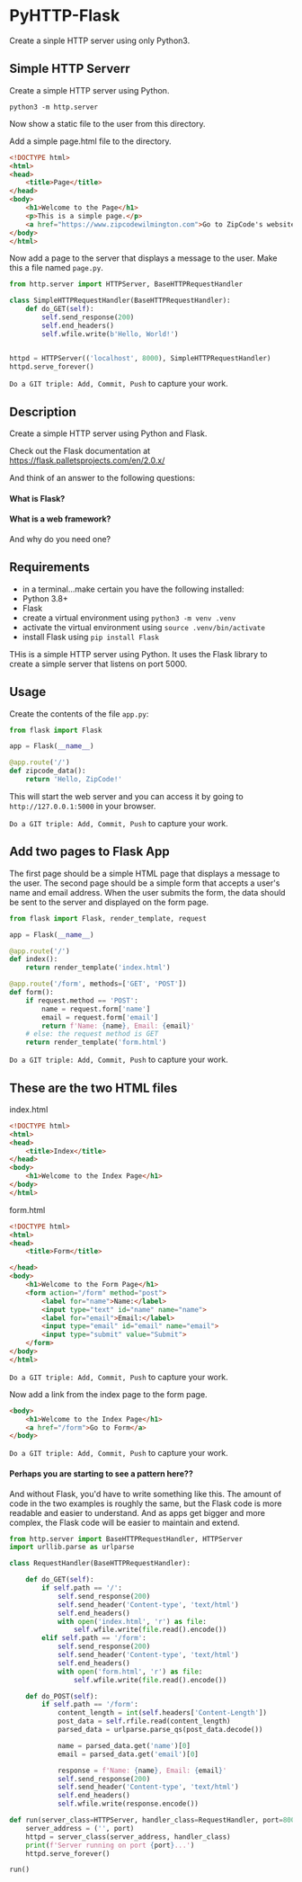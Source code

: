 # PyHTTP-Flask

Create a sinple HTTP server using only Python3.

## Simple HTTP Serverr

Create a simple HTTP server using Python.

```
python3 -m http.server
```
Now show a static file to the user from this directory.

Add a simple page.html file to the directory.

```html
<!DOCTYPE html>
<html>
<head>
    <title>Page</title>
</head>
<body>
    <h1>Welcome to the Page</h1>
    <p>This is a simple page.</p>
    <a href="https://www.zipcodewilmington.com">Go to ZipCode's website</a>
</body>
</html>
```

Now add a page to the server that displays a message to the user. Make this a file named `page.py`.

```python
from http.server import HTTPServer, BaseHTTPRequestHandler

class SimpleHTTPRequestHandler(BaseHTTPRequestHandler):
    def do_GET(self):
        self.send_response(200)
        self.end_headers()
        self.wfile.write(b'Hello, World!')


httpd = HTTPServer(('localhost', 8000), SimpleHTTPRequestHandler)
httpd.serve_forever()
```

`Do a GIT triple: Add, Commit, Push` to capture your work.

## Description
Create a simple HTTP server using Python and Flask.

Check out the Flask documentation at https://flask.palletsprojects.com/en/2.0.x/

And think of an answer to the following questions:

#### What is Flask?
#### What is a web framework?

And why do you need one?

## Requirements

- in a terminal...make certain you have the following installed:
- Python 3.8+
- Flask
- create a virtual environment using `python3 -m venv .venv`
- activate the virtual environment using `source .venv/bin/activate`
- install Flask using `pip install Flask`

THis is a simple HTTP server using Python. It uses the Flask library to create a simple server that listens on port 5000.

## Usage


Create the contents of the file `app.py`:

```python
from flask import Flask

app = Flask(__name__)

@app.route('/')
def zipcode_data():
    return 'Hello, ZipCode!'
```

This will start the web server and you can access it by going to `http://127.0.0.1:5000` in your browser.

`Do a GIT triple: Add, Commit, Push` to capture your work.

## Add two pages to Flask App

The first page should be a simple HTML page that displays a message to the user. The second page should be a simple form that accepts a user's name and email address. When the user submits the form, the data should be sent to the server and displayed on the form page.

```python
from flask import Flask, render_template, request

app = Flask(__name__)

@app.route('/')
def index():
    return render_template('index.html')

@app.route('/form', methods=['GET', 'POST'])
def form():
    if request.method == 'POST':
        name = request.form['name']
        email = request.form['email']
        return f'Name: {name}, Email: {email}'
    # else: the request method is GET
    return render_template('form.html')
```

`Do a GIT triple: Add, Commit, Push` to capture your work.

## These are the two HTML files

index.html
```html
<!DOCTYPE html>
<html>
<head>
    <title>Index</title>
</head>
<body>
    <h1>Welcome to the Index Page</h1>
</body>
</html>
```

form.html
```html
<!DOCTYPE html>
<html>
<head>
    <title>Form</title>

</head>
<body>
    <h1>Welcome to the Form Page</h1>
    <form action="/form" method="post">
        <label for="name">Name:</label>
        <input type="text" id="name" name="name">
        <label for="email">Email:</label>
        <input type="email" id="email" name="email">
        <input type="submit" value="Submit">
    </form>
</body>
</html>
```

`Do a GIT triple: Add, Commit, Push` to capture your work.

Now add a link from the index page to the form page.

```html
<body>
    <h1>Welcome to the Index Page</h1>
    <a href="/form">Go to Form</a>
</body>
```

`Do a GIT triple: Add, Commit, Push` to capture your work.

#### Perhaps you are starting to see a pattern here??

And without Flask, you'd have to write something like this.
The amount of code in the two examples is roughly the same, but the Flask code is more readable and easier to understand. And as apps get bigger and more complex, the Flask code will be easier to maintain and extend.

```python
from http.server import BaseHTTPRequestHandler, HTTPServer
import urllib.parse as urlparse

class RequestHandler(BaseHTTPRequestHandler):

    def do_GET(self):
        if self.path == '/':
            self.send_response(200)
            self.send_header('Content-type', 'text/html')
            self.end_headers()
            with open('index.html', 'r') as file:
                self.wfile.write(file.read().encode())
        elif self.path == '/form':
            self.send_response(200)
            self.send_header('Content-type', 'text/html')
            self.end_headers()
            with open('form.html', 'r') as file:
                self.wfile.write(file.read().encode())

    def do_POST(self):
        if self.path == '/form':
            content_length = int(self.headers['Content-Length'])
            post_data = self.rfile.read(content_length)
            parsed_data = urlparse.parse_qs(post_data.decode())

            name = parsed_data.get('name')[0]
            email = parsed_data.get('email')[0]

            response = f'Name: {name}, Email: {email}'
            self.send_response(200)
            self.send_header('Content-type', 'text/html')
            self.end_headers()
            self.wfile.write(response.encode())

def run(server_class=HTTPServer, handler_class=RequestHandler, port=8000):
    server_address = ('', port)
    httpd = server_class(server_address, handler_class)
    print(f'Server running on port {port}...')
    httpd.serve_forever()

run()
```
